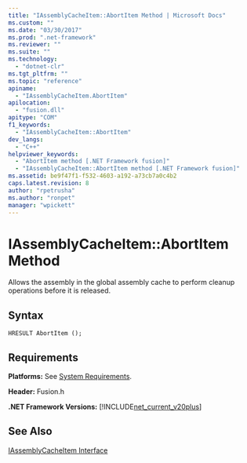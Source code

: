```yaml
---
title: "IAssemblyCacheItem::AbortItem Method | Microsoft Docs"
ms.custom: ""
ms.date: "03/30/2017"
ms.prod: ".net-framework"
ms.reviewer: ""
ms.suite: ""
ms.technology: 
  - "dotnet-clr"
ms.tgt_pltfrm: ""
ms.topic: "reference"
apiname: 
  - "IAssemblyCacheItem.AbortItem"
apilocation: 
  - "fusion.dll"
apitype: "COM"
f1_keywords: 
  - "IAssemblyCacheItem::AbortItem"
dev_langs: 
  - "C++"
helpviewer_keywords: 
  - "AbortItem method [.NET Framework fusion]"
  - "IAssemblyCacheItem::AbortItem method [.NET Framework fusion]"
ms.assetid: be9f47f1-f532-4603-a192-a73cb7a0c4b2
caps.latest.revision: 8
author: "rpetrusha"
ms.author: "ronpet"
manager: "wpickett"
---
```

# IAssemblyCacheItem::AbortItem Method
Allows the assembly in the global assembly cache to perform cleanup operations before it is released.  
  
## Syntax  
  
```  
HRESULT AbortItem ();  
```  
  
## Requirements  
 **Platforms:** See [System Requirements](../../../../docs/framework/get-started/system-requirements.md).  
  
 **Header:** Fusion.h  
  
 **.NET Framework Versions:** [!INCLUDE[net_current_v20plus](../../../../includes/net-current-v20plus-md.md)]  
  
## See Also  
 [IAssemblyCacheItem Interface](../../../../docs/framework/unmanaged-api/fusion/iassemblycacheitem-interface.md)